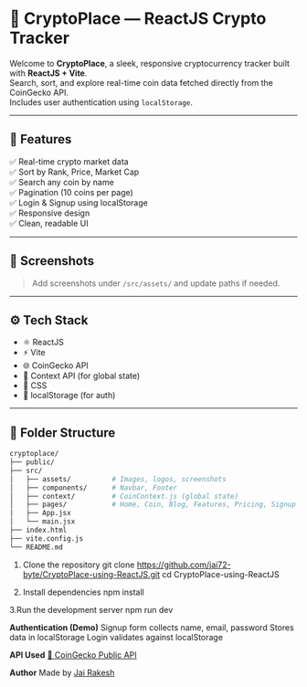 # 🚀 CryptoPlace — ReactJS Crypto Tracker

Welcome to **CryptoPlace**, a sleek, responsive cryptocurrency tracker built with **ReactJS + Vite**.  
Search, sort, and explore real-time coin data fetched directly from the CoinGecko API.  
Includes user authentication using `localStorage`.



---


## 🧠 Features

✅ Real-time crypto market data  
✅ Sort by Rank, Price, Market Cap  
✅ Search any coin by name  
✅ Pagination (10 coins per page)  
✅ Login & Signup using localStorage  
✅ Responsive design  
✅ Clean, readable UI

---

## 📸 Screenshots
> Add screenshots under `/src/assets/` and update paths if needed.

---

## ⚙️ Tech Stack

- ⚛️ ReactJS
- ⚡ Vite
- 🌐 CoinGecko API
- 🧠 Context API (for global state)
- 🎨 CSS
- 💾 localStorage (for auth)

---

## 📂 Folder Structure

```bash
cryptoplace/
├── public/
├── src/
│   ├── assets/          # Images, logos, screenshots
│   ├── components/      # Navbar, Footer
│   ├── context/         # CoinContext.js (global state)
│   ├── pages/           # Home, Coin, Blog, Features, Pricing, Signup
│   ├── App.jsx
│   └── main.jsx
├── index.html
├── vite.config.js
└── README.md
```

1. Clone the repository
git clone https://github.com/jai72-byte/CryptoPlace-using-ReactJS.git
cd CryptoPlace-using-ReactJS

2. Install dependencies
npm install

3.Run the development server
npm run dev



**Authentication (Demo)**
Signup form collects name, email, password
Stores data in localStorage
Login validates against localStorage


 **API Used**
[🔗 CoinGecko Public API](https://www.coingecko.com/en/api)


**Author**
Made  by [Jai Rakesh](https://github.com/jai72-byte)






